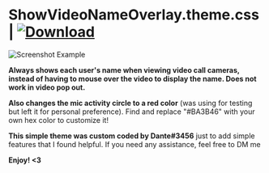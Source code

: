 # ShowVideoNameOverlay.theme.css | [![Download][download-badge]][download-link]

[download-badge]: https://img.shields.io/badge/Download-Theme-success
[download-link]: https://betterdiscord.net/ghdl?url=https://raw.githubusercontent.com/cdantetho/DiscordTools/master/Themes/ShowVideoNameOverlay/ShowVideoNameOverlay.theme.css

![Screenshot Example](https://i.imgur.com/OLbdKdP.png)

**Always shows each user's name when viewing video call cameras, instead of having to mouse over the video to display the name. Does not work in video pop out.**

**Also changes the mic activity circle to a red color** (was using for testing but left it for personal preference). Find and replace "#BA3B46" with your own hex color to customize it!

**This simple theme was custom coded by Dante#3456** just to add simple features that I found helpful. If you need any assistance, feel free to DM me

**Enjoy! <3**